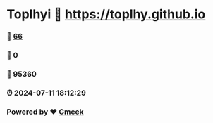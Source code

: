# Toplhyi :link: https://toplhy.github.io 
### :page_facing_up: [66](https://toplhy.github.io/tag.html) 
### :speech_balloon: 0 
### :hibiscus: 95360 
### :alarm_clock: 2024-07-11 18:12:29 
### Powered by :heart: [Gmeek](https://github.com/Meekdai/Gmeek)
